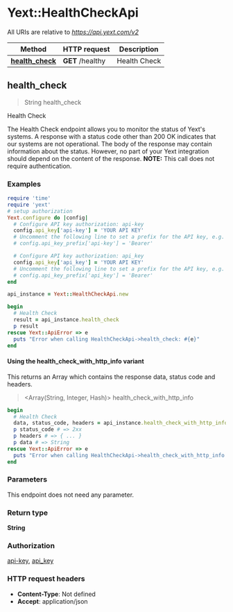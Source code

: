 # Yext::HealthCheckApi

All URIs are relative to *https://api.yext.com/v2*

| Method | HTTP request | Description |
| ------ | ------------ | ----------- |
| [**health_check**](HealthCheckApi.md#health_check) | **GET** /healthy | Health Check |


## health_check

> String health_check

Health Check

The Health Check endpoint allows you to monitor the status of Yext's systems.  A response with a status code other than 200 OK indicates that our systems are not operational.  The body of the response may contain information about the status. However, no part of your Yext integration should depend on the content of the response.  **NOTE:** This call does not require authentication. 

### Examples

```ruby
require 'time'
require 'yext'
# setup authorization
Yext.configure do |config|
  # Configure API key authorization: api-key
  config.api_key['api-key'] = 'YOUR API KEY'
  # Uncomment the following line to set a prefix for the API key, e.g. 'Bearer' (defaults to nil)
  # config.api_key_prefix['api-key'] = 'Bearer'

  # Configure API key authorization: api_key
  config.api_key['api_key'] = 'YOUR API KEY'
  # Uncomment the following line to set a prefix for the API key, e.g. 'Bearer' (defaults to nil)
  # config.api_key_prefix['api_key'] = 'Bearer'
end

api_instance = Yext::HealthCheckApi.new

begin
  # Health Check
  result = api_instance.health_check
  p result
rescue Yext::ApiError => e
  puts "Error when calling HealthCheckApi->health_check: #{e}"
end
```

#### Using the health_check_with_http_info variant

This returns an Array which contains the response data, status code and headers.

> <Array(String, Integer, Hash)> health_check_with_http_info

```ruby
begin
  # Health Check
  data, status_code, headers = api_instance.health_check_with_http_info
  p status_code # => 2xx
  p headers # => { ... }
  p data # => String
rescue Yext::ApiError => e
  puts "Error when calling HealthCheckApi->health_check_with_http_info: #{e}"
end
```

### Parameters

This endpoint does not need any parameter.

### Return type

**String**

### Authorization

[api-key](../README.md#api-key), [api_key](../README.md#api_key)

### HTTP request headers

- **Content-Type**: Not defined
- **Accept**: application/json

